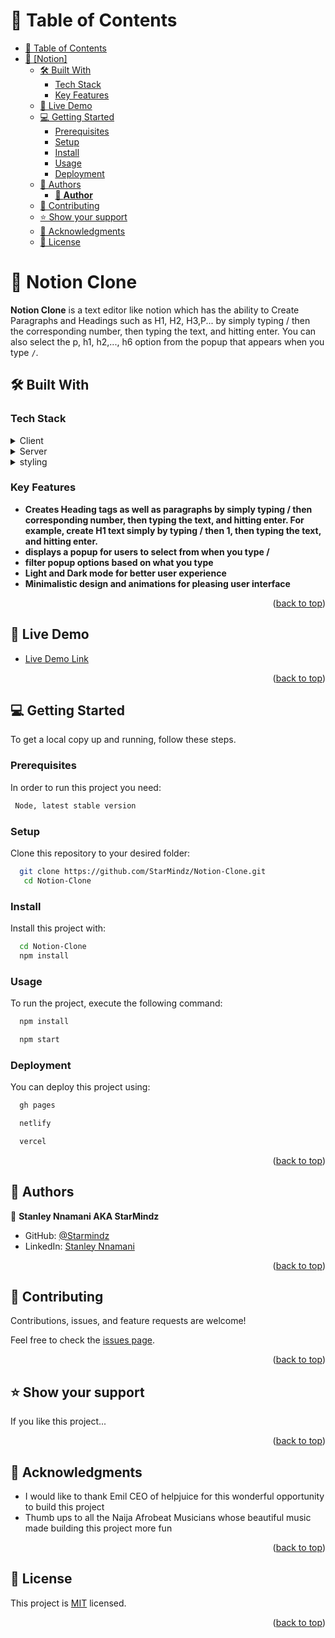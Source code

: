 <a name="readme-top"></a>


<!-- TABLE OF CONTENTS -->

# 📗 Table of Contents

- [📗 Table of Contents](#-table-of-contents)
- [📖 \[Notion\] ](#-notion-)
  - [🛠 Built With ](#-built-with-)
    - [Tech Stack ](#tech-stack-)
    - [Key Features ](#key-features-)
  - [🚀 Live Demo ](#-live-demo-)
  - [💻 Getting Started ](#-getting-started-)
    - [Prerequisites](#prerequisites)
    - [Setup](#setup)
    - [Install](#install)
    - [Usage](#usage)
    - [Deployment](#deployment)
  - [👥 Authors ](#-authors-)
    - [👤 **Author**](#-author)
  - [🤝 Contributing ](#-contributing-)
  - [⭐️ Show your support ](#️-show-your-support-)
  - [🙏 Acknowledgments ](#-acknowledgments-)
  - [📝 License ](#-license-)

<!-- PROJECT DESCRIPTION -->

# 📖 Notion Clone <a name="about-project"></a>

**Notion Clone** is a text editor like notion which has the ability to Create Paragraphs and Headings such as H1, H2, H3,P...  by simply typing / then the corresponding number, then typing the text, and hitting enter. You can also select the p, h1, h2,..., h6 option from the popup that appears when you type `/`. 

## 🛠 Built With <a name="built-with"></a>
### Tech Stack <a name="tech-stack"></a>



<details>
  <summary>Client</summary>
  <ul>
    <li><a href="https://reactjs.org/">Javascript</a></li>
  </ul>
</details>

<details>
  <summary>Server</summary>
  <ul>
    <li><a href="https://expressjs.com/">Webpack</a></li>
  </ul>
</details>

<details>
<summary>styling</summary>
  <ul>
    <li><a href="https://www.w3.org/Style/CSS/Overview.en.html">CSS</a></li>
  </ul>
</details>

<!-- Features -->

### Key Features <a name="key-features"></a>

- **Creates Heading tags as well as paragraphs by simply typing / then corresponding number, then typing the text, and hitting enter.  For example, create H1 text simply by typing / then 1, then typing the text, and hitting enter.**
- **displays a popup for users to select from when you type /**
- **filter popup options based on what you type** 
- **Light and Dark mode for better user experience**
- **Minimalistic design and animations for pleasing user interface**

<p align="right">(<a href="#readme-top">back to top</a>)</p>

<!-- LIVE DEMO -->

## 🚀 Live Demo <a name="live-demo"></a>


- [Live Demo Link]()

<p align="right">(<a href="#readme-top">back to top</a>)</p>

<!-- GETTING STARTED -->

## 💻 Getting Started <a name="getting-started"></a>


To get a local copy up and running, follow these steps.

### Prerequisites

In order to run this project you need:

```sh
 Node, latest stable version
```


### Setup

Clone this repository to your desired folder:


```sh
  git clone https://github.com/StarMindz/Notion-Clone.git
   cd Notion-Clone
```


### Install

Install this project with:



```sh
  cd Notion-Clone
  npm install
```


### Usage

To run the project, execute the following command:


```sh
  npm install

  npm start
```


### Deployment

You can deploy this project using:



```sh
  gh pages

  netlify

  vercel
```


<p align="right">(<a href="#readme-top">back to top</a>)</p>

<!-- AUTHORS -->

## 👥 Authors <a name="authors"></a>


👤 **Stanley Nnamani AKA StarMindz**

- GitHub: [@Starmindz](https://github.com/StarMindz)
- LinkedIn: [Stanley Nnamani](https://www.linkedin.com/in/stanley-nnamani/)

<p align="right">(<a href="#readme-top">back to top</a>)</p>

## 🤝 Contributing <a name="contributing"></a>

Contributions, issues, and feature requests are welcome!

Feel free to check the [issues page](../../issues/).

<p align="right">(<a href="#readme-top">back to top</a>)</p>

<!-- SUPPORT -->

## ⭐️ Show your support <a name="support"></a>



If you like this project...

<p align="right">(<a href="#readme-top">back to top</a>)</p>

<!-- ACKNOWLEDGEMENTS -->

## 🙏 Acknowledgments <a name="acknowledgements"></a>

- I would like to thank Emil CEO of helpjuice for this wonderful opportunity to build this project
- Thumb ups to all the Naija Afrobeat Musicians whose beautiful music made building this project more fun

<p align="right">(<a href="#readme-top">back to top</a>)</p>

<!-- LICENSE -->

## 📝 License <a name="license"></a>

This project is [MIT](./MIT) licensed.

<p align="right">(<a href="#readme-top">back to top</a>)</p>
